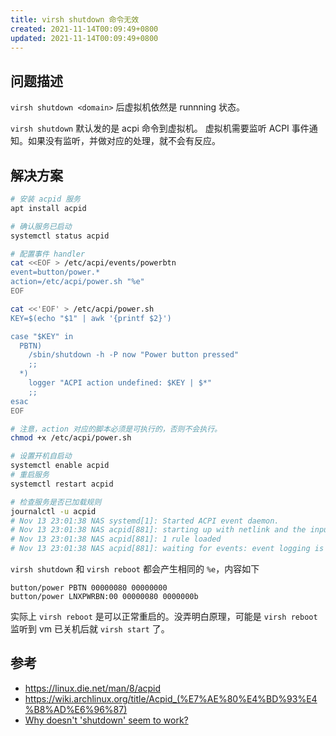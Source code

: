 ```yaml
---
title: virsh shutdown 命令无效
created: 2021-11-14T00:09:49+0800
updated: 2021-11-14T00:09:49+0800
---
```



## 问题描述

`virsh shutdown <domain>` 后虚拟机依然是 runnning 状态。

`virsh shutdown` 默认发的是 acpi 命令到虚拟机。
虚拟机需要监听 ACPI 事件通知。如果没有监听，并做对应的处理，就不会有反应。

## 解决方案

```sh
# 安装 acpid 服务
apt install acpid

# 确认服务已启动
systemctl status acpid

# 配置事件 handler
cat <<EOF > /etc/acpi/events/powerbtn
event=button/power.*
action=/etc/acpi/power.sh "%e"
EOF

cat <<'EOF' > /etc/acpi/power.sh
KEY=$(echo "$1" | awk '{printf $2}')

case "$KEY" in
  PBTN)
    /sbin/shutdown -h -P now "Power button pressed"
    ;;
  *)
    logger "ACPI action undefined: $KEY | $*"
    ;;
esac
EOF

# 注意，action 对应的脚本必须是可执行的，否则不会执行。
chmod +x /etc/acpi/power.sh

# 设置开机自启动
systemctl enable acpid
# 重启服务
systemctl restart acpid

# 检查服务是否已加载规则
journalctl -u acpid
# Nov 13 23:01:38 NAS systemd[1]: Started ACPI event daemon.
# Nov 13 23:01:38 NAS acpid[881]: starting up with netlink and the input layer
# Nov 13 23:01:38 NAS acpid[881]: 1 rule loaded
# Nov 13 23:01:38 NAS acpid[881]: waiting for events: event logging is off
```

`virsh shutdown` 和 `virsh reboot` 都会产生相同的 `%e`，内容如下

```
button/power PBTN 00000080 00000000
button/power LNXPWRBN:00 00000080 0000000b
```

实际上 `virsh reboot` 是可以正常重启的。没弄明白原理，可能是 `virsh reboot` 监听到 vm 已关机后就 `virsh start` 了。

## 参考

- https://linux.die.net/man/8/acpid
- https://wiki.archlinux.org/title/Acpid_(%E7%AE%80%E4%BD%93%E4%B8%AD%E6%96%87)
- [Why doesn't 'shutdown' seem to work?](https://archive.ph/lqIap#Why_doesn.27t_.27shutdown.27_seem_to_work.3F)
